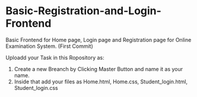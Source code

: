# Basic-Registration-and-Login-Frontend
Basic Frontend for Home page, Login page and Registration page for Online Examination System. (First Commit) 
   
   Uploadd your Task in this Ropository as:
   
   1. Create a new Breanch by Clicking Master Button and name it as your name.
   2. Inside that add your files as
      Home.html,  Home.css,  Student_login.html,  Student_login.css
